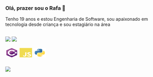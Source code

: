 ### Olá, prazer sou o Rafa 👋
Tenho 19 anos e estou Engenharia de Software, sou apaixonado em tecnologia desde criança e sou estagiário na área


##

<div>
<img height="100em" src="https://github-readme-stats.vercel.app/api?username=rafacalera&hide=prs,contribs,issues&rank_icon=github&theme=react&show_icons=true"/>
<img height="100em" src="https://github-readme-stats.vercel.app/api/top-langs/?username=rafacalera&theme=react&hide_progress=true"/>
</div>

<div style="display: inline_block"><br>
  <img align="center" alt="Csharp" height="30" width="40" src="https://raw.githubusercontent.com/devicons/devicon/master/icons/csharp/csharp-original.svg">
  <img align="center" alt="Js" height="30" width="40" src="https://raw.githubusercontent.com/devicons/devicon/master/icons/javascript/javascript-plain.svg">
  <img align="center" alt="Python" height="30" width="40" src="https://raw.githubusercontent.com/devicons/devicon/master/icons/python/python-original.svg">
</div>

##

<div>  
  <a href="https://www.linkedin.com/in/rafacalera" target="_blank"><img src="https://img.shields.io/badge/-LinkedIn-%230077B5?style=for-the-badge&logo=linkedin&logoColor=white" target="_blank"></a> 
</div>
